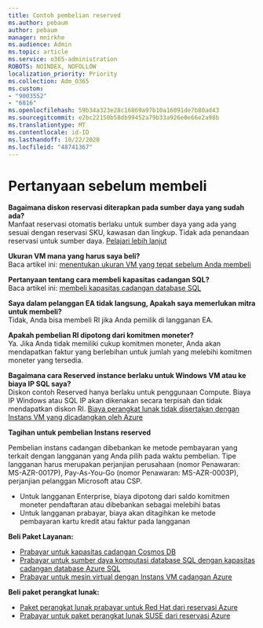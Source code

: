 ```yaml
---
title: Contoh pembelian reserved
ms.author: pebaum
author: pebaum
manager: mnirkhe
ms.audience: Admin
ms.topic: article
ms.service: o365-administration
ROBOTS: NOINDEX, NOFOLLOW
localization_priority: Priority
ms.collection: Adm_O365
ms.custom:
- "9003552"
- "6816"
ms.openlocfilehash: 59b34a323e28c16869a97b10a16091de7b80ad43
ms.sourcegitcommit: e2bc22150b58db99452a79b33a926e0e66e2a98b
ms.translationtype: MT
ms.contentlocale: id-ID
ms.lasthandoff: 10/22/2020
ms.locfileid: "48741367"
---
```

# <a name="questions-before-purchase"></a>Pertanyaan sebelum membeli

**Bagaimana diskon reservasi diterapkan pada sumber daya yang sudah ada?**  
Manfaat reservasi otomatis berlaku untuk sumber daya yang ada yang sesuai dengan reservasi SKU, kawasan dan lingkup. Tidak ada penandaan reservasi untuk sumber daya. [Pelajari lebih lanjut](https://docs.microsoft.com/azure/cost-management-billing/reservations/save-compute-costs-reservations?WT.mc_id=Portal-Microsoft_Azure_Support#how-reservation-discount-is-applied) 

**Ukuran VM mana yang harus saya beli?**  
Baca artikel ini: [menentukan ukuran VM yang tepat sebelum Anda membeli](https://docs.microsoft.com/azure/virtual-machines/windows/prepay-reserved-vm-instances?toc=/azure/billing/TOC.json&WT.mc_id=Portal-Microsoft_Azure_Support#determine-the-right-vm-size-before-you-buy)

**Pertanyaan tentang cara membeli kapasitas cadangan SQL?**  
Baca artikel ini: [membeli kapasitas cadangan database SQL](https://docs.microsoft.com/azure/sql-database/sql-database-reserved-capacity?toc=/azure/billing/TOC.json&WT.mc_id=Portal-Microsoft_Azure_Support#buy-sql-database-reserved-capacity)

**Saya dalam pelanggan EA tidak langsung, Apakah saya memerlukan mitra untuk membeli?**  
Tidak, Anda bisa membeli RI jika Anda pemilik di langganan EA.

**Apakah pembelian RI dipotong dari komitmen moneter?**  
Ya. Jika Anda tidak memiliki cukup komitmen moneter, Anda akan mendapatkan faktur yang berlebihan untuk jumlah yang melebihi komitmen moneter yang tersedia.

**Bagaimana cara Reserved instance berlaku untuk Windows VM atau ke biaya IP SQL saya?**  
Diskon contoh Reserved hanya berlaku untuk penggunaan Compute. Biaya IP Windows atau SQL IP akan dikenakan secara terpisah dan tidak mendapatkan diskon RI. [Biaya perangkat lunak tidak disertakan dengan Instans VM yang dicadangkan oleh Azure](https://docs.microsoft.com/azure/billing/billing-reserved-instance-windows-software-costs?WT.mc_id=Portal-Microsoft_Azure_Support)  
      
**Tagihan untuk pembelian Instans reserved**  
      
Pembelian instans cadangan dibebankan ke metode pembayaran yang terkait dengan langganan yang Anda pilih pada waktu pembelian. Tipe langganan harus merupakan perjanjian perusahaan (nomor Penawaran: MS-AZR-0017P), Pay-As-You-Go (nomor Penawaran: MS-AZR-0003P), perjanjian pelanggan Microsoft atau CSP.

-   Untuk langganan Enterprise, biaya dipotong dari saldo komitmen moneter pendaftaran atau dibebankan sebagai melebihi batas
-   Untuk langganan prabayar, biaya akan ditagihkan ke metode pembayaran kartu kredit atau faktur pada langganan

**Beli Paket Layanan:**

-   [Prabayar untuk kapasitas cadangan Cosmos DB](https://docs.microsoft.com/azure/cosmos-db/cosmos-db-reserved-capacity?WT.mc_id=Portal-Microsoft_Azure_Support)
-   [Prabayar untuk sumber daya komputasi database SQL dengan kapasitas cadangan database Azure SQL](https://docs.microsoft.com/azure/sql-database/sql-database-reserved-capacity?WT.mc_id=Portal-Microsoft_Azure_Support)
-   [Prabayar untuk mesin virtual dengan Instans VM cadangan Azure](https://docs.microsoft.com/azure/virtual-machines/windows/prepay-reserved-vm-instances?WT.mc_id=Portal-Microsoft_Azure_Support)

**Beli paket perangkat lunak:**

-   [Paket perangkat lunak prabayar untuk Red Hat dari reservasi Azure](https://docs.microsoft.com/azure/virtual-machines/linux/prepay-rhel-software-charges?WT.mc_id=Portal-Microsoft_Azure_Support)
-   [Prabayar untuk paket perangkat lunak SUSE dari reservasi Azure](https://docs.microsoft.com/azure/virtual-machines/linux/prepay-suse-software-charges?WT.mc_id=Portal-Microsoft_Azure_Support)